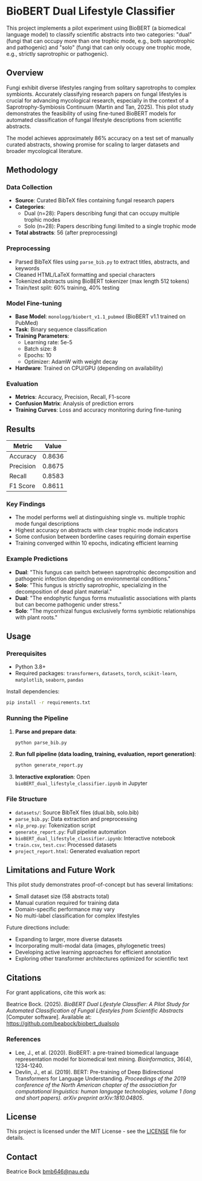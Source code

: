 # BioBERT Dual Lifestyle Classifier

This project implements a pilot experiment using BioBERT (a biomedical language model) to classify scientific abstracts into two categories: "dual" (fungi that can occupy more than one trophic mode, e.g., both saprotrophic and pathogenic) and "solo" (fungi that can only occupy one trophic mode, e.g., strictly saprotrophic or pathogenic).

## Overview

Fungi exhibit diverse lifestyles ranging from solitary saprotrophs to complex symbionts. Accurately classifying research papers on fungal lifestyles is crucial for advancing mycological research, especially in the context of a Saprotrophy-Symbiosis Continuum (Martin and Tan, 2025). This pilot study demonstrates the feasibility of using fine-tuned BioBERT models for automated classification of fungal lifestyle descriptions from scientific abstracts.

The model achieves approximately 86% accuracy on a test set of manually curated abstracts, showing promise for scaling to larger datasets and broader mycological literature.

## Methodology

### Data Collection
- **Source**: Curated BibTeX files containing fungal research papers
- **Categories**:
  - Dual (n=28): Papers describing fungi that can occupy multiple trophic modes
  - Solo (n=28): Papers describing fungi limited to a single trophic mode
- **Total abstracts**: 56 (after preprocessing)

### Preprocessing
- Parsed BibTeX files using `parse_bib.py` to extract titles, abstracts, and keywords
- Cleaned HTML/LaTeX formatting and special characters
- Tokenized abstracts using BioBERT tokenizer (max length 512 tokens)
- Train/test split: 60% training, 40% testing

### Model Fine-tuning
- **Base Model**: `monologg/biobert_v1.1_pubmed` (BioBERT v1.1 trained on PubMed)
- **Task**: Binary sequence classification
- **Training Parameters**:
  - Learning rate: 5e-5
  - Batch size: 8
  - Epochs: 10
  - Optimizer: AdamW with weight decay
- **Hardware**: Trained on CPU/GPU (depending on availability)

### Evaluation
- **Metrics**: Accuracy, Precision, Recall, F1-score
- **Confusion Matrix**: Analysis of prediction errors
- **Training Curves**: Loss and accuracy monitoring during fine-tuning

## Results

| Metric | Value |
|--------|-------|
| Accuracy | 0.8636 |
| Precision | 0.8675 |
| Recall | 0.8583 |
| F1 Score | 0.8611 |

### Key Findings
- The model performs well at distinguishing single vs. multiple trophic mode fungal descriptions
- Highest accuracy on abstracts with clear trophic mode indicators
- Some confusion between borderline cases requiring domain expertise
- Training converged within 10 epochs, indicating efficient learning

### Example Predictions
- **Dual**: "This fungus can switch between saprotrophic decomposition and pathogenic infection depending on environmental conditions."
- **Solo**: "This fungus is strictly saprotrophic, specializing in the decomposition of dead plant material."
- **Dual**: "The endophytic fungus forms mutualistic associations with plants but can become pathogenic under stress."
- **Solo**: "The mycorrhizal fungus exclusively forms symbiotic relationships with plant roots."

## Usage

### Prerequisites
- Python 3.8+
- Required packages: `transformers`, `datasets`, `torch`, `scikit-learn`, `matplotlib`, `seaborn`, `pandas`

Install dependencies:
```bash
pip install -r requirements.txt
```

### Running the Pipeline
1. **Parse and prepare data**:
   ```bash
   python parse_bib.py
   ```

2. **Run full pipeline (data loading, training, evaluation, report generation)**:
   ```bash
   python generate_report.py
   ```

3. **Interactive exploration**: Open `bioBERT_dual_lifestyle_classifier.ipynb` in Jupyter

### File Structure
- `datasets/`: Source BibTeX files (dual.bib, solo.bib)
- `parse_bib.py`: Data extraction and preprocessing
- `nlp_prep.py`: Tokenization script
- `generate_report.py`: Full pipeline automation
- `bioBERT_dual_lifestyle_classifier.ipynb`: Interactive notebook
- `train.csv`, `test.csv`: Processed datasets
- `project_report.html`: Generated evaluation report

## Limitations and Future Work

This pilot study demonstrates proof-of-concept but has several limitations:
- Small dataset size (58 abstracts total)
- Manual curation required for training data
- Domain-specific performance may vary
- No multi-label classification for complex lifestyles

Future directions include:
- Expanding to larger, more diverse datasets
- Incorporating multi-modal data (images, phylogenetic trees)
- Developing active learning approaches for efficient annotation
- Exploring other transformer architectures optimized for scientific text

## Citations

For grant applications, cite this work as:

Beatrice Bock. (2025). *BioBERT Dual Lifestyle Classifier: A Pilot Study for Automated Classification of Fungal Lifestyles from Scientific Abstracts* [Computer software]. Available at: https://github.com/beabock/biobert_dualsolo

### References
- Lee, J., et al. (2020). BioBERT: a pre-trained biomedical language representation model for biomedical text mining. *Bioinformatics*, 36(4), 1234-1240.
- Devlin, J., et al. (2019). BERT: Pre-training of Deep Bidirectional Transformers for Language Understanding. *Proceedings of the 2019 conference of the North American chapter of the association for computational linguistics: human language technologies, volume 1 (long and short papers).* *arXiv preprint arXiv:1810.04805*.

## License

This project is licensed under the MIT License - see the [LICENSE](LICENSE) file for details.

## Contact

Beatrice Bock
bmb646@nau.edu